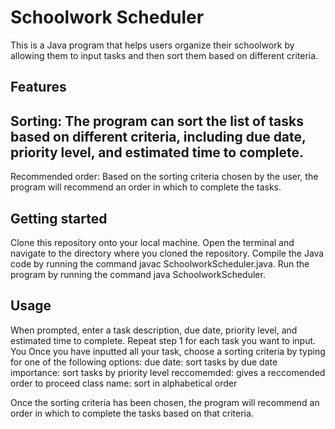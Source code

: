 # Schoolwork Scheduler
This is a Java program that helps users organize their schoolwork by allowing them to input tasks and then sort them based on different criteria.

## Features

## Sorting: The program can sort the list of tasks based on different criteria, including due date, priority level, and estimated time to complete.
Recommended order: Based on the sorting criteria chosen by the user, the program will recommend an order in which to complete the tasks.
## Getting started
Clone this repository onto your local machine.
Open the terminal and navigate to the directory where you cloned the repository.
Compile the Java code by running the command javac SchoolworkScheduler.java.
Run the program by running the command java SchoolworkScheduler.
## Usage
When prompted, enter a task description, due date, priority level, and estimated time to complete.
Repeat step 1 for each task you want to input.
You
Once you have inputted all your task, choose a sorting criteria by typing for one of the following options:
due date: sort tasks by due date
importance: sort tasks by priority level
reccomemded: gives a reccomended order to proceed
class name: sort in alphabetical order

Once the sorting criteria has been chosen, the program will recommend an order in which to complete the tasks based on that criteria.
